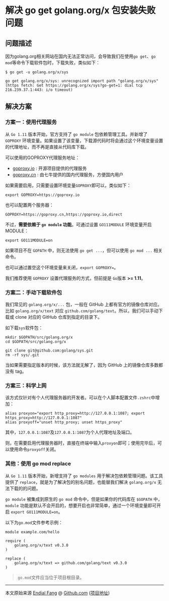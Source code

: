 # 解决 go get golang.org/x 包安装失败问题



## 问题描述

因为golang.org相关网站在国内无法正常访问，会导致我们在使用`go get`、`go mod`等命令下载软件包时，下载失败，类似如下：

```
$ go get -u golang.org/x/sys

go get golang.org/x/sys: unrecognized import path "golang.org/x/sys" (https fetch: Get https://golang.org/x/sys?go-get=1: dial tcp 216.239.37.1:443: i/o timeout)
```



## 解决方案

### 方案一：使用代理服务

从 `Go 1.11` 版本开始，官方支持了 `go module` 包依赖管理工具。并新增了 `GOPROXY` 环境变量。如果设置了该变量，下载源代码时将会通过这个环境变量设置的代理地址，而不再是直接从代码库下载。

可以使用的GOPROXY代理服务地址：

- [goproxy.io](http://goproxy.io) : 开源项目提供的代理服务
- [goproxy.cn](http://goproxy.cn) : 由七牛提供的国内代理服务，方便国内用户



如果需要启用，只需要设置环境变量`GOPROXY`即可以，类似如下：

```
export GOPROXY=https://goproxy.io
```

也可以配置两个服务器：

```
GOPROXY=https://goproxy.cn,https://goproxy.io,direct
```



不过，**需要依赖于 `go module` 功能**。可通过设置 `GO111MODULE` 环境变量开启 MODULE：

```
export GO111MODULE=on
```



如果项目不在 `GOPATH` 中，则无法使用 `go get ...`，但可以使用 `go mod ...` 相关命令。

也可以通过置空这个环境变量来关闭，`export GOPROXY=`。

我们推荐使用 `GOPROXY` 设置代理服务的方式，但前提是 `Go`版本 **>= 1.11**。



### 方案二：手动下载软件包

我们常见的 `golang.org/x/...` 包，一般在 GitHub 上都有官方的镜像仓库对应。比如 `golang.org/x/text` 对应 `github.com/golang/text`。所以，我们可以手动下载或 clone 对应的 GitHub 仓库到指定的目录下。

如下载`sys`软件包：

```
mkdir $GOPATH/src/golang.org/x 
cd $GOPATH/src/golang.org/x 

git clone git@github.com:golang/sys.git 
rm -rf sys/.git
```

当如果需要指定版本的时候，该方法就无解了，因为 GitHub 上的镜像仓库多数都没有 tag。



### 方案三：科学上网

该方式仅针对有个人代理服务器的开发者。可以在个人脚本配置文件`.zshrc`中增加：

```
alias proxyon="export http_proxy=http://127.0.0.1:1087; export https_proxy=http://127.0.0.1:1087"
alias proxyoff="unset http_proxy; unset https_proxy"
```

其中，`127.0.0.1:1087`及`127.0.0.1:1087`为个人代理地址及端口。



则，在需要启用代理服务器时，直接在终端中输入`proxyon`即可；使用完毕后，可以使用命令`proxyoff`关闭。



### 其他：使用 go mod replace

从 `Go 1.11` 版本开始，新增支持了 `go modules` 用于解决包依赖管理问题。该工具提供了 `replace`，就是为了解决包的别名问题，也能替我们解决 `golang.org/x` 无法下载的的问题。

`go module` 被集成到原生的 `go mod` 命令中，但是如果你的代码库在 `$GOPATH` 中，`module` 功能是默认不会开启的，想要开启也非常简单，通过一个环境变量即可开启 `export GO111MODULE=on`。

以下为`go.mod`文件参考示例：

```
module example.com/hello 

require (
	golang.org/x/text v0.3.0 
) 

replace (
	golang.org/x/text => github.com/golang/text v0.3.0 
)
```

> `go.mod`文件应当位于项目根目录。



----

本文原始来源 [Endial Fang](https://github.com/endial) @ [Github.com](https://github.com) ([项目地址](https://github.com/endial/study-golang.git))